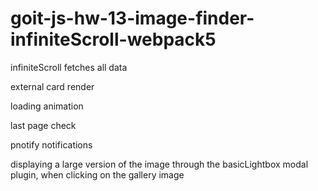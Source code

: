 # goit-js-hw-13-image-finder-infiniteScroll-webpack5

infiniteScroll fetches all data

external card render

loading animation

last page check

pnotify notifications

displaying a large version of the image through the basicLightbox modal plugin, when clicking on the gallery image
